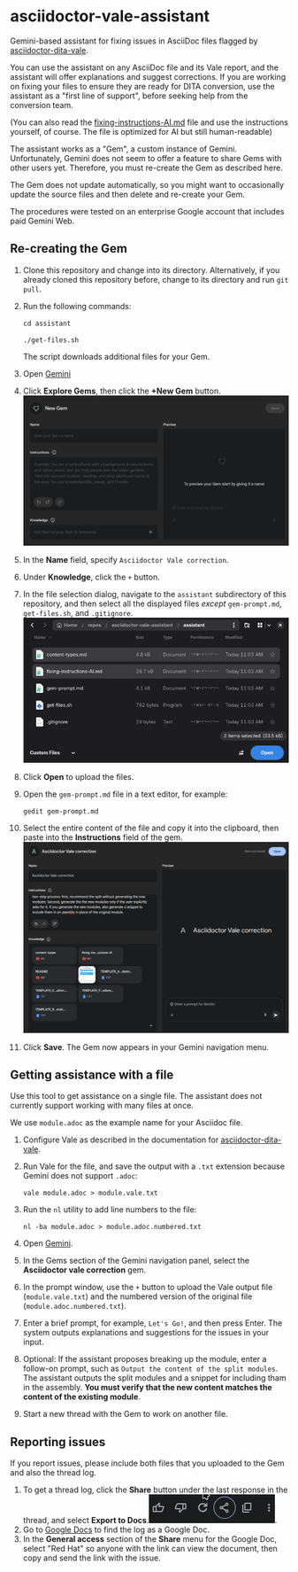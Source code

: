 # asciidoctor-vale-assistant

Gemini-based assistant for fixing issues in AsciiDoc files flagged by [asciidoctor-dita-vale](https://github.com/jhradilek/asciidoctor-dita-vale).

You can use the assistant on any AsciiDoc file and its Vale report, and the assistant will offer explanations and suggest corrections. If you are working on fixing your files to ensure they are ready for DITA conversion, use the assistant as a "first line of support", before seeking help from the conversion team.

(You can also read the [fixing-instructions-AI.md](assistant/fixing-instructions-AI.md) file and use the instructions yourself, of course. The file is optimized for AI but still human-readable)

The assistant works as a "Gem", a custom instance of Gemini. Unfortunately, Gemini does not seem to offer a feature to share Gems with other users yet. Therefore, you must re-create the Gem as described here.

The Gem does not update automatically, so you might want to occasionally update the source files and then delete and re-create your Gem.

The procedures were tested on an enterprise Google account that includes paid Gemini Web.

## Re-creating the Gem

1. Clone this repository and change into its directory. Alternatively, if you already cloned this repository before, change to its directory and run `git pull`.
1. Run the following commands:

    ```terminal
    cd assistant
    ```

    ```terminal
    ./get-files.sh
    ```

    The script downloads additional files for your Gem.

1. Open [Gemini](https://gemini.google.com)
1. Click **Explore Gems**, then click the **+New Gem** button.
![New Gem window](create-new-gem.png)
1. In the **Name** field, specify `Asciidoctor Vale correction`.
1. Under **Knowledge**, click the `+` button.
1. In the file selection dialog, navigate to the `assistant` subdirectory of this repository, and then select all the displayed files _except_ `gem-prompt.md`, `get-files.sh`, and `.gitignore`.
![Selecting files](select-files.png)
1. Click **Open** to upload the files.
1. Open the `gem-prompt.md` file in a text editor, for example:

    ```terminal
    gedit gem-prompt.md
    ```

1. Select the entire content of the file and copy it into the clipboard, then paste into the **Instructions** field of the gem. ![Completed Gem window](completed-gem.png)

1. Click **Save**. The Gem now appears in your Gemini navigation menu.

## Getting assistance with a file

Use this tool to get assistance on a single file. The assistant does not currently support working with many files at once.

We use `module.adoc` as the example name for your Asciidoc file.

1. Configure Vale as described in the documentation for [asciidoctor-dita-vale](https://github.com/jhradilek/asciidoctor-dita-vale).
1. Run Vale for the file, and save the output with a `.txt` extension because Gemini does not support `.adoc`:

    ```terminal
    vale module.adoc > module.vale.txt
    ```

1. Run the `nl` utility to add line numbers to the file:

    ```terminal
    nl -ba module.adoc > module.adoc.numbered.txt
    ```

1. Open [Gemini](https://gemini.google.com).
1. In the Gems section of the Gemini navigation panel, select the **Asciidoctor vale correction** gem.
1. In the prompt window, use the `+` button to upload the Vale output file (`module.vale.txt`) and the numbered version of the original file (`module.adoc.numbered.txt`).
1. Enter a brief prompt, for example, `Let's Go!`, and then press Enter.
The system outputs explanations and suggestions for the issues in your input.
1. Optional: If the assistant proposes breaking up the module, enter a follow-on prompt, such as `Output the content of the split modules`. The assistant outputs the split modules and a snippet for including tham in the assembly. **You must verify that the new content matches the content of the existing module**.
1. Start a new thread with the Gem to work on another file.

## Reporting issues

If you report issues, please include both files that you uploaded to the Gem and also the thread log.

1. To get a thread log, click the **Share** button under the last response in the thread, and select **Export to Docs**.![Share](sharebutton.png).
1. Go to [Google Docs](http://docs.google.com) to find the log as a Google Doc.
1. In the **General access** section of the **Share** menu for the Google Doc, select "Red Hat" so anyone with the link can view the document, then copy and send the link with the issue.
